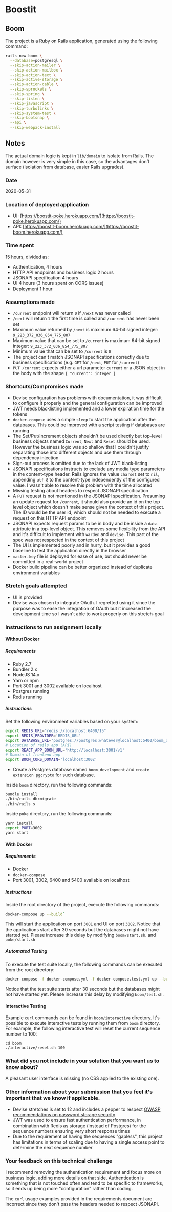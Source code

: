 # Boostit

## Boom

The project is a Ruby on Rails application, generated using the following
command:

```bash
rails new boom \
  --database=postgresql \
  --skip-action-mailer \
  --skip-action-mailbox \
  --skip-action-text \
  --skip-active-storage \
  --skip-action-cable \
  --skip-sprockets \
  --skip-spring \
  --skip-listen \
  --skip-javascript \
  --skip-turbolinks \
  --skip-system-test \
  --skip-bootsnap \
  --api \
  --skip-webpack-install
```

## Notes
The actual domain logic is kept in `lib/domain` to isolate from Rails.
The domain however is very simple in this case, so the advantages don't surface
(isolation from database, easier Rails upgrades).

### Date
2020-05-31

### Location of deployed application
- UI: [https://boostit-poke.herokuapp.com/](https://boostit-poke.herokuapp.com/)
- API: [https://boostit-boom.herokuapp.com/](https://boostit-boom.herokuapp.com/)

### Time spent
15 hours, divided as:
- Authentication, 4 hours
- HTTP API endpoints and business logic 2 hours
- JSONAPI specification 4 hours
- UI 4 hours (3 hours spent on CORS issues)
- Deployment 1 hour

### Assumptions made
- `/current` endpoint will return `0` if `/next` was never called
- `/next` will return `1` the first time is called and `/current` has never
  been set
- Maximum value returned by `/next` is maximum 64-bit signed integer:
  `9_223_372_036_854_775_807`
- Maximum value that can be set to `/current` is maximum 64-bit signed integer:
  `9_223_372_036_854_775_807`
- Minimum value that can be set to `/current` is `0`
- The project can't match JSONAPI specifications correctly due to business
  specifications (e.g. `GET` for `/next`, `PUT` for `/current`)
- `PUT /current` expects either a url parameter `current` or
  a JSON object in the body with the shape `{ "current": integer }`

### Shortcuts/Compromises made
- Devise configuration has problems with documentation, it was difficult to
  configure it properly and the general configuration can be improved
- JWT needs blacklisting implemented and a lower expiration time for the tokens
- `docker-compose` uses a simple `sleep` to start the application after the
  databases. This could be improved with a script testing if databases are
  running
- The Set/Put/Increment objects shouldn't be used directly but top-level
  business objects named `Current`, `Next` and `Reset` should be used.
  However the business logic was so shallow that I couldn't justify
  separating those into different objects and use them through dependency
  injection
- Sign-out process is omitted due to the lack of JWT black-listing
- JSONAPI specifications instructs to exclude any media type parameters in
  the content-type header. Rails ignores the value `charset` set to `nil`,
  appending `utf-8` to the content-type independently of the configured value.
  I wasn't able to resolve this problem with the time allocated
- Missing testing about headers to respect JSONAPI specification
- A `PUT` request is not mentioned in the JSONAPI specification. Presuming
  an update request for `/current`, it should also provide an id on the top
  level object which doesn't make sense given the context of this project.
  The ID would be the user id, which should not be needed to execute a request
  on this HTTP API endpoint
- JSONAPI expects request params to be in body and be inside a `data` attribute
  in a top-level object. This removes some flexibility from the API and
  it's difficult to implement with `warden` and `devise`. This part of the
  spec was not respected in the context of this project
- The UI is implemented poorly and in hurry, but it provides a good baseline
  to test the application directly in the browser
- `master.key` file is deployed for ease of use, but should never be committed
  in a real-world project
- Docker build pipeline can be better organized instead of duplicate
  environment variables

### Stretch goals attempted
- UI is provided
- Devise was chosen to integrate OAuth.
  I regretted using it since the purpose was to ease the integration of
  OAuth but it increased the development time so I wasn't able to work
  properly on this stretch-goal

### Instructions to run assignment locally

#### Without Docker

##### Requirements

- Ruby 2.7
- Bundler 2.x
- NodeJS 14.x
- Yarn or npm
- Port 3001 and 3002 available on localhost
- Postgres running
- Redis running

##### Instructions

Set the following environment variables based on your system:

```bash
export REDIS_URL="redis://localhost:6400/15"
export REDIS_PROVIDER='REDIS_URL'
export DATABASE_URL="postgres://postgres:whatever@localhost:5400/boom_development"
# Location of rails app (API)
export REACT_APP_BOOM_URL='http://localhost:3001/v1'
# Domain of frontend app
export BOOM_CORS_DOMAIN='localhost:3002'
```

- Create a Postgres database named `boom_development` and
  `create extension pgcrypto` for such database.

Inside `boom` directory, run the following commands:

```bash
bundle install
./bin/rails db:migrate
./bin/rails s
```

Inside `poke` directory, run the following commands:

```bash
yarn install
export PORT=3002
yarn start
```

#### With Docker

##### Requirements

- Docker
- `docker-compose`
- Port 3001, 3002, 6400 and 5400 available on localhost

##### Instructions

Inside the root directory of the project, execute the following commands:

```bash
docker-compose up --build`
```

This will start the application on port `3001` and UI on port `3002`.
Notice that the applications start after 30 seconds but the databases might
not have started yet. Please increase this delay by modifying `boom/start.sh`.
and `poke/start.sh`

##### Automated Testing

To execute the test suite locally, the following commands can be executed from
the root directory:

```bash
docker-compose -f docker-compose.yml -f docker-compose.test.yml up --build
```

Notice that the test suite starts after 30 seconds but the databases might
not have started yet. Please increase this delay by modifying `boom/test.sh`.

#### Interactive Testing

Example `curl` commands can be found in `boom/interactive` directory.
It's possible to execute interactive tests by running them from `boom`
directory. For example, the following interactive test will reset the current
sequence number to 100:

```bast
cd boom
./interactive/reset.sh 100
```

### What did you not include in your solution that you want us to know about?

A pleasant user interface is missing (no CSS applied to the existing one).

### Other information about your submission that you feel it's important that we know if applicable.
- Devise stretches is set to 12 and includes a pepper to respect
  [OWASP recommendations on password storage security](https://cheatsheetseries.owasp.org/cheatsheets/Password_Storage_Cheat_Sheet.html)
- JWT was used to ensure fast authentication performance, in combination
  with Redis as storage (instead of Postgres) for the sequence numbers
  ensuring very short response times
- Due to the requirement of having the sequences "gapless", this project
  has limitations in terms of scaling due to having a single access point to
  determine the next sequence number

### Your feedback on this technical challenge

I recommend removing the authentication requirement and focus more on
business logic, adding more details on that side.
Authentication is something that is not touched often and tend to be specific
to frameworks, so it ends up being more "configuration" rather than coding.

The `curl` usage examples provided in the requirements document are incorrect
since they don't pass the headers needed to respect JSONAPI.
